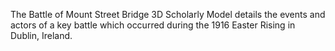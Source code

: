 The Battle of Mount Street Bridge 3D Scholarly Model
details the events and actors of a key battle
which occurred during the 1916 Easter Rising in Dublin, Ireland.
